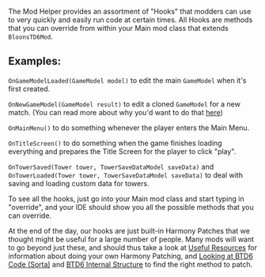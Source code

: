 The Mod Helper provides an assortment of "Hooks" that modders can use to very quickly and easily run code at certain times. All Hooks are methods that you can override from within your Main mod class that extends `BloonsTD6Mod`.

## Examples:

`OnGameModelLoaded(GameModel model)` to edit the main `GameModel` when it's first created.

`OnNewGameModel(GameModel result)` to edit a cloned `GameModel` for a new match. (You can read more about why you'd want to do that [here](https://github.com/gurrenm3/BTD-Mod-Helper/wiki/BTD6-Internal-Structure#cloned-gamemodels))

`OnMainMenu()` to do something whenever the player enters the Main Menu.

`OnTitleScreen()` to do something when the game finishes loading everything and prepares the Title Screen for the player to click "play".

`OnTowerSaved(Tower tower, TowerSaveDataModel saveData)` and `OnTowerLoaded(Tower tower, TowerSaveDataModel saveData)` to deal with saving and loading custom data for towers.


To see all the hooks, just go into your Main mod class and start typing in "override", and your IDE should show you all the possible methods that you can override.

At the end of the day, our hooks are just built-in Harmony Patches that we thought might be useful for a large number of people. Many mods will want to go beyond just these, and should thus take a look at [Useful Resources](https://github.com/gurrenm3/BTD-Mod-Helper/wiki/Useful-Resources) for information about doing your own Harmony Patching, and [Looking at BTD6 Code (Sorta)](https://github.com/gurrenm3/BTD-Mod-Helper/wiki/Looking-at-BTD6-Code-(Sorta)) and [BTD6 Internal Structure](https://github.com/gurrenm3/BTD-Mod-Helper/wiki/BTD6-Internal-Structure) to find the right method to patch.
